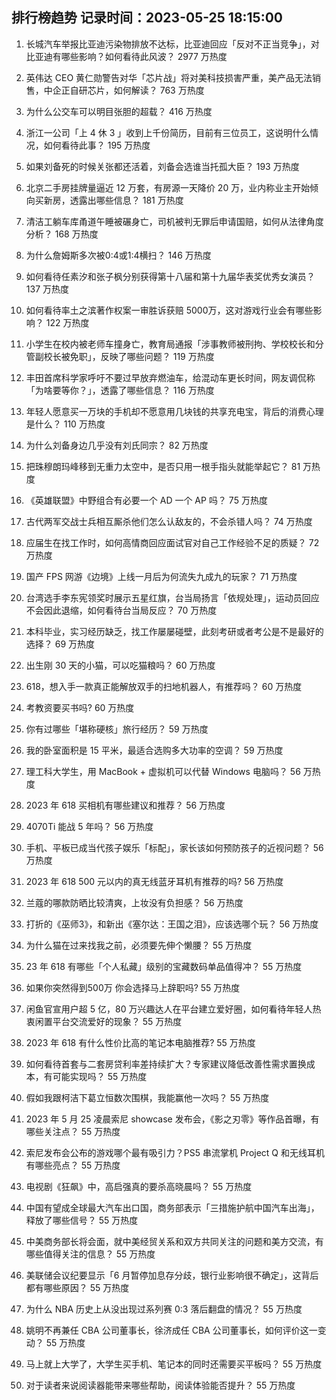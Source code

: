 
## 排行榜趋势 记录时间：2023-05-25 18:15:00
  
  1. 长城汽车举报比亚迪污染物排放不达标，比亚迪回应「反对不正当竞争」，对比亚迪有哪些影响？如何看待此风波？ 2977 万热度
    
  2. 英伟达 CEO 黄仁勋警告对华「芯片战」将对美科技损害严重，美产品无法销售，中企正自研芯片，如何解读？ 763 万热度
    
  3. 为什么公交车可以明目张胆的超载？ 416 万热度
    
  4. 浙江一公司「上 4 休 3 」收到上千份简历，目前有三位员工，这说明什么情况，如何看待此事？ 195 万热度
    
  5. 如果刘备死的时候关张都还活着，刘备会选谁当托孤大臣？ 193 万热度
    
  6. 北京二手房挂牌量逼近 12 万套，有房源一天降价 20 万，业内称业主开始倾向买新房，透露出哪些信息？ 181 万热度
    
  7. 清洁工躺车库甬道午睡被碾身亡，司机被判无罪后申请国赔，如何从法律角度分析？ 168 万热度
    
  8. 为什么詹姆斯多次被0:4或1:4横扫？ 146 万热度
    
  9. 如何看待任素汐和张子枫分别获得第十八届和第十九届华表奖优秀女演员？ 137 万热度
    
  10. 如何看待率土之滨著作权案一审胜诉获赔 5000万，这对游戏行业会有哪些影响？ 122 万热度
    
  11. 小学生在校内被老师车撞身亡，教育局通报「涉事教师被刑拘、学校校长和分管副校长被免职」，反映了哪些问题？ 119 万热度
    
  12. 丰田首席科学家呼吁不要过早放弃燃油车，给混动车更长时间，网友调侃称「为啥要等你？」，透露了哪些信息？ 116 万热度
    
  13. 年轻人愿意买一万块的手机却不愿意用几块钱的共享充电宝，背后的消费心理是什么？ 110 万热度
    
  14. 为什么刘备身边几乎没有刘氏同宗？ 82 万热度
    
  15. 把珠穆朗玛峰移到无重力太空中，是否只用一根手指头就能举起它？ 81 万热度
    
  16. 《英雄联盟》中野组合有必要一个 AD 一个 AP 吗？ 75 万热度
    
  17. 古代两军交战士兵相互厮杀他们怎么认敌友的，不会杀错人吗？ 74 万热度
    
  18. 应届生在找工作时，如何高情商回应面试官对自己工作经验不足的质疑？ 72 万热度
    
  19. 国产 FPS 网游《边境》上线一月后为何流失九成九的玩家？ 71 万热度
    
  20. 台湾选手李东宪领奖时展示五星红旗，台当局扬言「依规处理」，运动员回应不会因此退缩，如何看待台当局反应？ 70 万热度
    
  21. 本科毕业，实习经历缺乏，找工作屡屡碰壁，此刻考研或者考公是不是最好的选择？ 69 万热度
    
  22. 出生刚 30 天的小猫，可以吃猫粮吗？ 60 万热度
    
  23. 618，想入手一款真正能解放双手的扫地机器人，有推荐吗？ 60 万热度
    
  24. 考教资要买书吗? 60 万热度
    
  25. 你有过哪些「堪称硬核」旅行经历？ 59 万热度
    
  26. 我的卧室面积是 15 平米，最适合选购多大功率的空调？ 59 万热度
    
  27. 理工科大学生，用 MacBook + 虚拟机可以代替 Windows 电脑吗？ 56 万热度
    
  28. 2023 年 618 买相机有哪些建议和推荐？ 56 万热度
    
  29. 4070Ti 能战 5 年吗？ 56 万热度
    
  30. 手机、平板已成当代孩子娱乐「标配」，家长该如何预防孩子的近视问题？ 56 万热度
    
  31. 2023 年 618 500 元以内的真无线蓝牙耳机有推荐的吗? 56 万热度
    
  32. 兰蔻的哪款防晒比较清爽，上妆没有负担感？ 56 万热度
    
  33. 打折的《巫师3》，和新出《塞尔达：王国之泪》，应该选哪个玩？ 56 万热度
    
  34. 为什么猫在过来找我之前，必须要先伸个懒腰？ 55 万热度
    
  35. 23 年 618 有哪些「个人私藏」级别的宝藏数码单品值得冲？ 55 万热度
    
  36. 如果你突然得到500万 你会选择马上辞职吗? 55 万热度
    
  37. 闲鱼官宣用户超 5 亿，80 万兴趣达人在平台建立爱好圈，如何看待年轻人热衷闲置平台交流爱好的现象？ 55 万热度
    
  38. 2023 年 618 有什么性价比高的笔记本电脑推荐? 55 万热度
    
  39. 如何看待首套与二套房贷利率差持续扩大？专家建议降低改善性需求置换成本，有可能实现吗？ 55 万热度
    
  40. 假如我跟柯洁下葛立恒数次围棋，我能赢他一次吗？ 55 万热度
    
  41. 2023 年 5 月 25 凌晨索尼 showcase 发布会，《影之刃零》等作品首曝，有哪些关注点？ 55 万热度
    
  42. 索尼发布会公布的游戏哪个最有吸引力？PS5 串流掌机 Project Q 和无线耳机有哪些亮点？ 55 万热度
    
  43. 电视剧《狂飙》中，高启强真的要杀高晓晨吗？ 55 万热度
    
  44. 中国有望成全球最大汽车出口国，商务部表示「三措施护航中国汽车出海」，释放了哪些信号？ 55 万热度
    
  45. 中美商务部长将会面，就中美经贸关系和双方共同关注的问题和美方交流，有哪些值得关注的信息？ 55 万热度
    
  46. 美联储会议纪要显示「6 月暂停加息存分歧，银行业影响很不确定」，这背后都有哪些原因？ 55 万热度
    
  47. 为什么 NBA 历史上从没出现过系列赛 0:3 落后翻盘的情况？ 55 万热度
    
  48. 姚明不再兼任 CBA 公司董事长，徐济成任 CBA 公司董事长，如何评价这一变动？ 55 万热度
    
  49. 马上就上大学了，大学生买手机、笔记本的同时还需要买平板吗？ 55 万热度
    
  50. 对于读者来说阅读器能带来哪些帮助，阅读体验能否提升？ 55 万热度
    